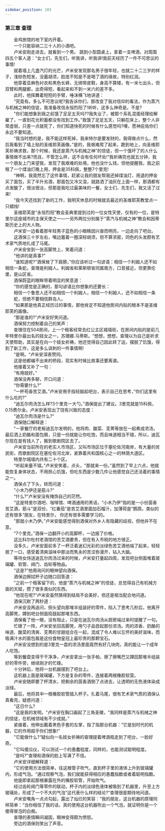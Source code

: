 ```yaml
---
sidebar_position: 103
---
```

### 第三章  查理  


　　金鸡旅馆的地下室内开着。  
　　一个只能容纳二三十人的小酒吧。  
　　卢米安刚走进去，就看到一个男。 跳到小型圆桌上，拿着一支啤酒，对周围四五个客人道：“女士们，先生们，听我讲，听我讲!我前天经历了一件不可思议的事情!  
　　就着墙上几盏汽灯的光芒，卢米安发现那名男子很年轻，也就二十二三岁的样子，浅棕色短发，没蓄胡须，脸庞不知是不是喝了酒的缘故，特别红润。  
　　他穿着亚麻色衬衣和黑色长裤、无绑带皮鞋，身高不算矮，有一米七出头，但双臂和两腿都，出奇得短，看起来和不到一米六的差不多。  
　　此时，他挥舞着短短的手臂，唾沫横飞地讲道：  
　　“究竟有。多么不可思议呢?我告诉你们，那改变了我对信仰的看法，作为蒸汽与机械之神的信徒，我准备改信永恒烈阳了!听听，这多么神奇是。不是?  
　　"你们能想象到我之前饿了足足五天吗??我失业了，被那个系乳混蛋经理给解雇了，一直到花光积蓄都没有找到工作。”我饿了足足五天，只躺在床上，整个人非常虚弱，只差一点就死了，你们知道快死的时候有什么感觉吗?噢，愿神庇佑你们永远不要知道。  
　　“我当时想的是，我不能这样死掉，我来特尔是要发财的，我得做点什么，然后我看到了墙上贴的圣维耶芙画像。”是的，我艰难爬了起来，跪到地上，向圣维耶芙祈祷求救，那个时候，我还是蒸汽与机械之神”的信徒，但一个饿坏了的人什么事情做不出来?而且，不管怎么样，这不会有任何坏处!“我祈祷完也就五分钟，我一个朋友上门来望我，发现了我艰难的处境，他也没什么钱，但他提醒我，我之前租了一个煤油灯晚上用，押金是35科佩，整整7个里克!  
　　“神啊，我竟然忘了这件事情，赶紧让我的朋友帮我还掉煤油灯，用退的押金买了面包，买了半升劣酒，那面包又冷又湿，就路洒了油灰在上面一样，那酒都有点发酸了，很淡很淡，但那是我吃过最美味的一餐，女士们，先生们，我又活了过来!  
　　“我今天还找到了新的工作，我明天休息的时候就去最近的圣维耶芙教堂点一只蜡烛!  
　　圣维耶芙是“永恒烈阳”教会圣典里提到过的一位女性天使，仅有的一位，是特里尔这座城市的主保天使之一—一另外两位分别属于“蒸汽与机械之神”教会和因蒂斯历史上的大人物。  
　　卢米安一边看着那年轻男子蓝色的小眼睛因兴奋而明亮，一边走向了吧台。  
　　这酒保三十岁左右，嘴边蓄着一圈深棕胡须，但不算浓密，同色的头发颇有艺术家气质地扎成了马尾。  
　　卢米安坐到一张高脚凳上，笑着问道：  
　　“他讲的是真事?"  
　　“谁知道呢?“酒保耸了下肩膀，”你应该听过一句谚语：相信一个利姆人还不如相信一条蛇。查理是利姆人。利姆省和莱斯顿省同属南方，口音接近，但更靠伦堡，是山区省。  
　　酒保蔚蓝的眼眸带着明显的笑意道：  
　　“你的感觉是正确的，那句谚语比你想象的还要长：  
　　相信一个鲁恩人还不如相信一个利姆人，相信一个利姆人，还不如相信一条  
　　蛇，但绝不要相信群岛人。  
　　“如果那是他真正经历过的事情，那他肯定不知道他房间内贴的根本不是圣维耶芙的画像。  
　　“那是谁的?“卢米安好笑问道。  
　　酒保努力控制着自己的笑声：  
　　查理住在504房间，上一个租客经常去红公主区城墙街，在房间内贴的是前几年特里尔最出名的妓女之一，苏珊娜.马蒂斯。“想想，想想，查理以为自己是祈求天使帮助，其实是在向一个妓女祈祷，他还觉得自己因此转了运，摆脱了饥饿，得到了新工作，这是多么讽刺的一件事情啊!  
　　“是啊。“卢米安深表赞同。  
　　这是他都编不出来的桥段，现实有时候比故事还要离谱。  
　　他接着又补了一句：  
　　“有用就好。”  
　　酒保没再多聊，开口问道：  
　　“你需要什么?”  
　　“一杯苟香苦艾酒。”卢米安用手指轻敲起吧台，表示自己在思考，”你们这里有什么吃的?”  
　　“迪瓦尔肉汤怎么样?3个里克一大勺。”酒保提出了建议。3里克就是15科佩，0.15费尔金。卢米安表现出了饶有兴致的态度：  
　　“迪瓦尔肉汤是什么?“  
　　酒保随口解释道：  
　　"一家餐厅的老板迪瓦尔发明的，他将肉、酸菜、芜菁等放在一起煮成浓汤，最后洒上奶酪和面包屑，只是一份就能让你吃饱，而且味道相当不错，所以，迪瓦尔现在是有钱人了，搬到歌剧院区去了。  
　　卢米安当前所在的老实人市场区，又叫市场区位于塞伦佐河南岸，有大量的贫民街，而歌剧院区在塞伦佐河北岸，紧靠着共和国核心之一的林荫大道区。  
　　特里尔城墙内共有二十个区。  
　　“听起来量不错。”卢米安笑着，点头，"那就来一份。”虽然到了早上六点，他就能恢复身体状态，不用担心饥饿，但吃东西是少数几件让他感觉自己还活着的事情之一。  
　　酒保点了下头，转而问道：  
　　”小木乃伊还是筋斗?“  
　　“什么?“卢米安没有掩饰自己的茫然。  
　　“这是特里尔酒吧、咖啡馆、啤酒通用的黑话，“小木乃伊”指的是一小份茵香苦艾酒，筋斗”是双份，“红番茄“是苦艾酒里面加石榴汁，加薄荷是“鹦鹉，类似的还有很多“朋友，在特里尔， 你还有很多需要学习的。  
　　"那就小木乃伊。”卢米安能感觉得到酒保对外乡人有隐藏的歧视，但他并不在意。  
　　“7个里克。”酒保一边翻开小的高脚杯，一边报了价格。  
　　这比科尔杜村老酒馆的苦艾酒要贵，但在有入市税的地方很正。  
　　没多久，卢米安面前多了一杯泛着迷幻光彩的淡绿色苦艾酒他端了起来，轻轻抿了一口，感受着清爽滋味中那淡而隽永的苦涩弥漫开，钻入大脑。  
　　等待女侍送迪瓦尔肉汤过来的时候，卢米安打量起四周，发现吧台侧面堆着玻璃罐、软管、阀门、齿轮等物品。  
　　“这是?”他用询问的眼神望向酒保。  
　　酒保边擦拭杯子边随口回答道：  
　　”之前一个租客留下的，他是“蒸汽与机械之神”的信徒，总觉得自己有机械方面的天赋，攒了很多类似的东西。  
　　“他现在呢?“卢米安虽然猜得到结局不会美好，但还是相当配合地问道。  
　　酒保沉默了两秒道：  
　　卢米安没再追问，侧头望向那堆半组装好的零件，陷入了思考几秒后，他离开高脚凳，蹲到吧台侧面捣鼓起那堆东西。  
　　酒保看了他一眼，没有阻止，只是在迪瓦尔肉汤从厨房端过来时提醒了一句。  
　　忙碌了一阵，卢米安坐回高脚凳，用勺子品尝起那份浓汤。肉的浓香、奶酪的味道、酸菜的清爽、芜菁的甘甜组合在一起，混成了令人难以忘怀的美好滋味，而吸满汁水的面包眉是这份食物皇冠上最珍贵的那颗宝石。  
　　卢米安没想到的是3里克一盘的浓汤里面竟然有好几块肉，真的能让一个成年人吃饱。  
　　等到餐盘变得干干净净，卢米安拿出一张手帕，擦了擦嘴巴又蹲回那堆半组装好的零件旁，继续刚才的忙碌。  
　　十分钟后，他将一台机器摆到了吧台上。  
　　这机器上面是玻璃罐，下方是复杂的零件，连接着两根橡胶软营。  
　　卢米安随即要了杯清水，把剩余的茵香酒倒了点进去，让透明的无色液体染成淡绿。  
　　最后，他将其中一根橡胶软管插入杯子。扎着马尾，很有艺术家气质的酒保认真看完，疑惑问道：  
　　“这日什么?  
　　“这是我的发明。"卢米安在胸口画起了三角圣徽，"我同样是蒸汽与机械之神的信徒，在机械领域有不少成就。”  
　　紧接着，他伸出戴着黑色手套的左掌，指了指那台机器：“它是划时代的机器，它的作用超乎你们想象!“  
　　"它能做什么?“疑似向一名妓女祈祷的查理提着啤酒瓶走到了吧台，一脸好奇。  
　　"它叫傻瓜仪，可以测试一个的愚蠢程度，同样的，也能测试聪明程度。  
　　“是吗?"查理和酒保的脸上写满了不信。  
　　卢米安详细解释道：  
　　"它的使用方法很简单，往这根管子吹气，直到杯子里的液体上升到玻璃罐内，形成气泡。“通过观察气泡，我们就能获得相应的愚蠢指数或者着聪明指数。  
　　他旋即拿起那根暴露在外的橡胶软管，开始吹气。  
　　经过齿轮阀门等零件的联动，杯子内的淡绿色液体被吸到了机器里，升至上方玻璃处，形成了一个不大的气泡“这代表什么样的结论?“查理很是期待地问道。  
　　卢米安嘴角一点点勾起，露出了灿烂的笑容：“我的朋友，这台机器的原理同样简单：“当你相信了我的话，真的使用这台机器吹出一个气泡，就证明你是一个傻得冒泡的白痴。  
　　查理的表情瞬间凝固，眼神变得颇为愤怒。  
　　旁边的酒保则笑出了声音。  
